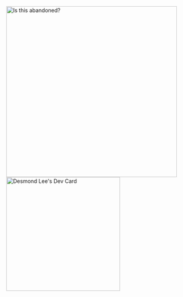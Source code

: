 <img src="https://i.imgur.com/px3mdO3.png" width="450" alt="Is this abandoned?">
<a href="https://app.daily.dev/desdevol"><img src="https://api.daily.dev/devcards/10193ae805cd42ca87dbd63726bc7a34.png?r=mma" width="300" alt="Desmond Lee's Dev Card"/></a>
